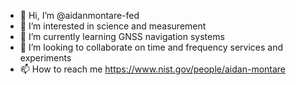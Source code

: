 - 👋 Hi, I’m @aidanmontare-fed
- 👀 I’m interested in science and measurement
- 🌱 I’m currently learning GNSS navigation systems
- 💞️ I’m looking to collaborate on time and frequency services and experiments
- 📫 How to reach me https://www.nist.gov/people/aidan-montare

<!---
aidanmontare-fed/aidanmontare-fed is a ✨ special ✨ repository because its `README.md` (this file) appears on your GitHub profile.
You can click the Preview link to take a look at your changes.
--->
